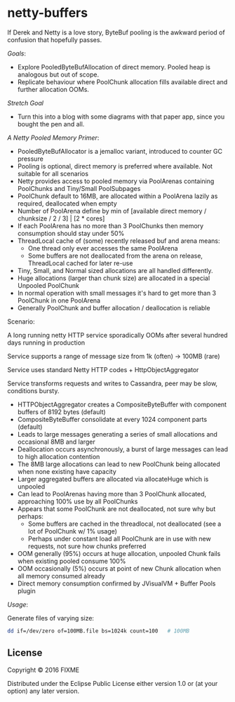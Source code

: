 # netty-buffers

If Derek and Netty is a love story, ByteBuf pooling is the awkward period of confusion that hopefully passes.

*Goals*:

* Explore PooledByteBufAllocation of direct memory. Pooled heap is analogous but out of scope.
* Replicate behaviour where PoolChunk allocation fills available direct and further allocation OOMs.

*Stretch Goal*

* Turn this into a blog with some diagrams with that paper app, since you bought the pen and all.

*A Netty Pooled Memory Primer*:

* PooledByteBufAllocator is a jemalloc variant, introduced to counter GC pressure
* Pooling is optional, direct memory is preferred where available. Not suitable for all scenarios
* Netty provides access to pooled memory via PoolArenas containing PoolChunks and Tiny/Small PoolSubpages
* PoolChunk default to 16MB, are allocated within a PoolArena lazily as required, deallocated when empty
* Number of PoolArena define by min of [available direct memory / chunksize / 2 / 3] | [2 \* cores]
* If each PoolArena has no more than 3 PoolChunks then memory consumption should stay under 50% 
* ThreadLocal cache of (some) recently released buf and arena means:
  * One thread only ever accesses the same PoolArena 
  * Some buffers are not deallocated from the arena on release, ThreadLocal cached for later re-use 
* Tiny, Small, and Normal sized allocations are all handled differently.
* Huge allocations (larger than chunk size) are allocated in a special Unpooled PoolChunk
* In normal operation with small messages it's hard to get more than 3 PoolChunk in one PoolArena
* Generally PoolChunk and buffer allocation / deallocation is reliable

Scenario:

 A long running netty HTTP service sporadically OOMs after several hundred days running in production

 Service supports a range of message size from 1k (often) -> 100MB (rare)

 Service uses standard Netty HTTP codes + HttpObjectAggregator

 Service transforms requests and writes to Cassandra, peer may be slow, conditions bursty.

* HTTPObjectAggregator creates a CompositeByteBuffer with component buffers of 8192 bytes (default)
* CompositeByteBuffer consolidate at every 1024 component parts (default)
* Leads to large messages generating a series of small allocations and occasional 8MB and larger
* Deallocation occurs asynchronously, a burst of large messages can lead to high allocation contention
* The 8MB large allocations can lead to new PoolChunk being allocated when none existing have capacity 
* Larger aggregated buffers are allocated via allocateHuge which is unpooled
* Can lead to PoolArenas having more than 3 PoolChunk allocated, approaching 100% use by all PoolChunks
* Appears that some PoolChunk are not deallocated, not sure why but perhaps:
  * Some buffers are cached in the threadlocal, not deallocated (see a lot of PoolChunk w/ 1% usage)
  * Perhaps under constant load all PoolChunk are in use with new requests, not sure how chunks preferred
* OOM generally (95%) occurs at huge allocation, unpooled Chunk fails when existing  pooled consume 100%   
* OOM occasionally (5%) occurs at point of new Chunk allocation when all memory consumed already
* Direct memory consumption confirmed by JVisualVM + Buffer Pools plugin

*Usage*:

Generate files of varying size:

```bash
dd if=/dev/zero of=100MB.file bs=1024k count=100   # 100MB
```

## License

Copyright © 2016 FIXME

Distributed under the Eclipse Public License either version 1.0 or (at
your option) any later version.
